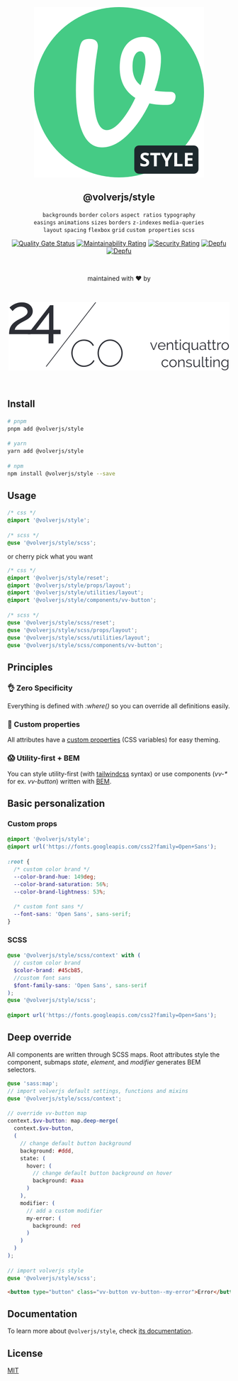 <div align="center">

[![volverjs](public/volverjs-style.svg)](https://volverjs.github.io/style)

## @volverjs/style

`backgrounds` `border` `colors` `aspect ratios` `typography`\
`easings` `animations` `sizes` `borders` `z-indexes` `media-queries`\
`layout` `spacing` `flexbox` `grid` `custom properties` `scss`
  
[![Quality Gate Status](https://sonarcloud.io/api/project_badges/measure?project=volverjs_style&metric=alert_status)](https://sonarcloud.io/summary/new_code?id=volverjs_style) [![Maintainability Rating](https://sonarcloud.io/api/project_badges/measure?project=volverjs_style&metric=sqale_rating)](https://sonarcloud.io/summary/new_code?id=volverjs_style) [![Security Rating](https://sonarcloud.io/api/project_badges/measure?project=volverjs_style&metric=security_rating)](https://sonarcloud.io/summary/new_code?id=volverjs_style) [![Depfu](https://badges.depfu.com/badges/bb76a99db33bb40379950c71c172e7da/status.svg)](https://depfu.com) [![Depfu](https://badges.depfu.com/badges/bb76a99db33bb40379950c71c172e7da/overview.svg)](https://depfu.com/github/volverjs/style?project_id=38570)

<br>

maintained with ❤️ by

<br>

[![24/Consulting](public/24consulting.svg)](https://24consulting.it)

<br>

</div>

## Install

```bash
# pnpm
pnpm add @volverjs/style

# yarn
yarn add @volverjs/style

# npm 
npm install @volverjs/style --save
```

## Usage

```scss
/* css */
@import '@volverjs/style';

/* scss */
@use '@volverjs/style/scss';
```

or cherry pick what you want

```scss
/* css */
@import '@volverjs/style/reset';
@import '@volverjs/style/props/layout';
@import '@volverjs/style/utilities/layout';
@import '@volverjs/style/components/vv-button';

/* scss */
@use '@volverjs/style/scss/reset';
@use '@volverjs/style/scss/props/layout';
@use '@volverjs/style/scss/utilities/layout';
@use '@volverjs/style/scss/components/vv-button';
```

## Principles

### 👌 Zero Specificity

Everything is defined with *:where()* so you can override all definitions easily.

### 🎨 Custom properties

All attributes have a [custom properties](https://developer.mozilla.org/en-US/docs/Web/CSS/--*) (CSS variables) for easy theming.

### 😱 Utility-first + BEM

You can style utility-first (with [tailwindcss](https://tailwindcss.com) syntax) or use components (*vv-\** for ex. *vv-button*) written with [BEM](http://getbem.com/introduction/).

## Basic personalization

### Custom props

```css
@import '@volverjs/style';
@import url('https://fonts.googleapis.com/css2?family=Open+Sans');

:root {
  /* custom color brand */
  --color-brand-hue: 149deg;
  --color-brand-saturation: 56%;
  --color-brand-lightness: 53%;

  /* custom font sans */
  --font-sans: 'Open Sans', sans-serif;
}
```

### SCSS

```scss
@use '@volverjs/style/scss/context' with (
  // custom color brand 
  $color-brand: #45cb85,
  //custom font sans
  $font-family-sans: 'Open Sans', sans-serif
);
@use '@volverjs/style/scss';

@import url('https://fonts.googleapis.com/css2?family=Open+Sans');
```

## Deep override

All components are written through SCSS maps.
Root attributes style the component, submaps *state*, *element*, and *modifier* generates BEM selectors.

```scss
@use 'sass:map';
// import volverjs default settings, functions and mixins
@use '@volverjs/style/scss/context';

// override vv-button map
context.$vv-button: map.deep-merge(
  context.$vv-button,
  (
    // change default button background
    background: #ddd,
    state: (
      hover: (
        // change default button background on hover
        background: #aaa
      )
    ),
    modifier: (
      // add a custom modifier
      my-error: (
        background: red
      )
    )
  )
);

// import volverjs style
@use '@volverjs/style/scss';
```

```html
<button type="button" class="vv-button vv-button--my-error">Error</button>
```

## Documentation
To learn more about `@volverjs/style`, check [its documentation](https://volverjs.github.io/style).

## License
[MIT](http://opensource.org/licenses/MIT)
